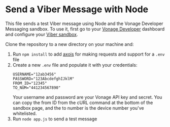 # Send a Viber Message with Node

This file sends a test Viber message using Node and the Vonage Developer Messaging sandbox. To use it, first go to your [Vonage Developer](https://dashboard.nexmo.com/) dashboard and configure your [Viber sandbox](https://dashboard.nexmo.com/messages/sandbox).

Clone the repository to a new directory on your machine and:

1. Run `npm install` to add [axois](https://github.com/axios/axios) for making requests and support for a `.env` file
2. Create a new `.env` file and populate it with your credentials:
   ```text
   USERNAME="12ab3456"
   PASSWORD="123AbcdefghIJklM"
   FROM_ID="12345"
   TO_NUM="441234567890"
   ```
   Your username and password are your Vonage API key and secret. You can copy the from ID from the cURL command at the bottom of the sandbox page, and the to number is the device number you've whitelisted.
3. Run `node app.js` to send a test message